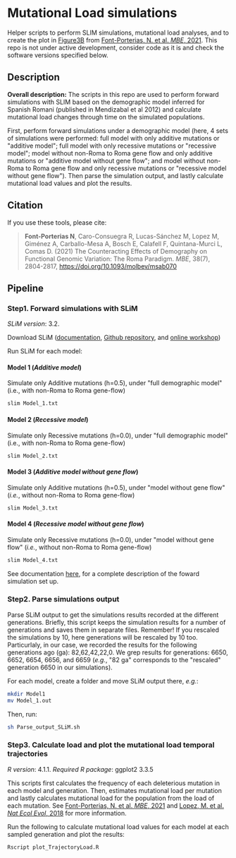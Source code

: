 # Mutational Load simulations
Helper scripts to perform SLIM simulations, mutational load analyses, and to create the plot in [Figure3B](https://academic.oup.com/view-large/figure/266883350/msab070f3.tif) from [Font-Porterias, N. et al. *MBE*, 2021](https://doi.org/10.1093/molbev/msab070). This repo is not under active development, consider code as it is and check the software versions specified below.

## Description
**Overall description:** The scripts in this repo are used to perform forward simulations with SLIM based on the demographic model inferred for Spanish Romani (published in Mendizabal et al 2012) and calculate mutational load changes through time on the simulated populations. 

First, perform forward simulations under a demographic model (here, 4 sets of simulations were performed: full model with only additive mutations or "additive model"; full model with only recessive mutations or "recessive model"; model without non-Roma to Roma gene flow and only additive mutations or "additive model without gene flow"; and model without non-Roma to Roma gene flow and only recessive mutations or "recessive model without gene flow"). Then parse the simulation output, and lastly calculate mutational load values and plot the results. 

## Citation
If you use these tools, please cite: 

> **Font-Porterias N**, Caro-Consuegra R, Lucas-Sánchez M, Lopez M, Giménez A, Carballo-Mesa A, Bosch E, Calafell F, Quintana-Murci L, Comas D. (2021) The Counteracting Effects of Demography on Functional Genomic Variation: The Roma Paradigm. *MBE*, 38(7), 2804-2817, https://doi.org/10.1093/molbev/msab070

## Pipeline

### Step1. Forward simulations with SLiM
*SLiM version*: 3.2. 

Download SLiM ([documentation](https://messerlab.org/slim/), [Github repository](https://github.com/MesserLab/SLiM), and [online workshop](http://benhaller.com/workshops/workshops.html))

Run SLiM for each model:
#### Model 1 (*Additive model*)
Simulate only Additive mutations (h=0.5), under "full demographic model" (i.e., with non-Roma to Roma gene-flow)
```bash
slim Model_1.txt
```

#### Model 2 (*Recessive model*)
Simulate only Recessive mutations (h=0.0), under "full demographic model" (i.e., with non-Roma to Roma gene-flow)
```bash
slim Model_2.txt
```

#### Model 3 (*Additive model without gene flow*)
Simulate only Additive mutations (h=0.5), under "model without gene flow" (*i.e.*, without non-Roma to Roma gene-flow)
```bash
slim Model_3.txt
```

#### Model 4 (*Recessive model without gene flow*)
Simulate only Recessive mutations (h=0.0), under "model without gene flow" (*i.e.*, without non-Roma to Roma gene-flow)
```bash
slim Model_4.txt
```

See documentation [here](Documentation_simulations/Documentation_simulationsSLiM.md), for a complete description of the foward simulation set up. 

### Step2. Parse simulations output
Parse SLiM output to get the simulations results recorded at the different generations.
Briefly, this script keeps the simulation results for a number of generations and saves them in separate files. Remember! If you rescaled the simulations by 10, here generations will be rescaled by 10 too. Particurlaly, in our case, we recorded the results for the following generations ago (ga): 82,62,42,22,0. We grep results for generations: 6650, 6652, 6654, 6656, and 6659 (*e.g.*, "82 ga" corresponds to the "rescaled" generation 6650 in our simulations).

For each model, create a folder and move SLiM output there, *e.g.*:
```bash
mkdir Model1
mv Model_1.out
```
Then, run: 

```bash
sh Parse_output_SLiM.sh
```


### Step3. Calculate load and plot the mutational load temporal trajectories
*R version*: 4.1.1. 
*Required R package*: ggplot2 3.3.5

This scripts first calculates the frequency of each deleterious mutation in each model and generation. Then, estimates mutational load per mutation and lastly calculates mutational load for the population from the load of each mutation. See [Font-Porterias, N. et al. *MBE*, 2021](https://doi.org/10.1093/molbev/msab070) and [Lopez, M. et al. *Nat Ecol Evol*, 2018](https://doi.org/10.1038/s41559-018-0496-4) for more information.


Run the following to calculate mutational load values for each model at each sampled generation and plot the results:

```bash
Rscript plot_TrajectoryLoad.R
```

